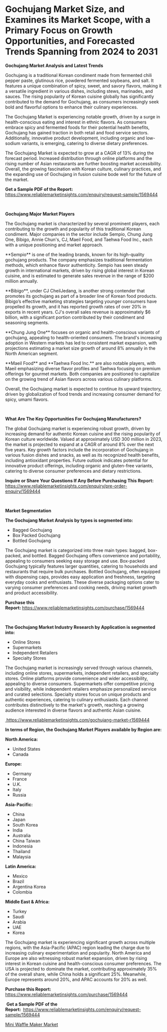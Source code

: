 <p><h1>Gochujang Market Size, and Examines its Market Scope, with a Primary Focus on Growth Opportunities, and Forecasted Trends Spanning from 2024 to 2031</h1></p><p><strong>Gochujang Market Analysis and Latest Trends</strong></p>
<p><p>Gochujang is a traditional Korean condiment made from fermented chili pepper paste, glutinous rice, powdered fermented soybeans, and salt. It features a unique combination of spicy, sweet, and savory flavors, making it a versatile ingredient in various dishes, including stews, marinades, and sauces. The rising popularity of Korean cuisine globally has significantly contributed to the demand for Gochujang, as consumers increasingly seek bold and flavorful options to enhance their culinary experiences.</p><p>The Gochujang Market is experiencing notable growth, driven by a surge in health-conscious eating and interest in ethnic flavors. As consumers embrace spicy and fermented foods for their potential health benefits, Gochujang has gained traction in both retail and food service sectors. Additionally, innovative product development, including organic and low-sodium variants, is emerging, catering to diverse dietary preferences.</p><p>The Gochujang Market is expected to grow at a CAGR of 13% during the forecast period. Increased distribution through online platforms and the rising number of Asian restaurants are further boosting market accessibility. Overall, the growing fascination with Korean culture, culinary practices, and the expanding use of Gochujang in fusion cuisine bode well for the future of the market.</p></p>
<p><strong>Get a Sample PDF of the Report:&nbsp;</strong> <a href="https://www.reliablemarketinsights.com/enquiry/request-sample/1569444?utm_campaign=1887&utm_medium=2&utm_source=Github&utm_content=ia&utm_term=29122024&utm_id=gochujang">https://www.reliablemarketinsights.com/enquiry/request-sample/1569444</a></p>
<p>&nbsp;</p>
<p><strong>Gochujang Major Market Players</strong></p>
<p><p>The Gochujang market is characterized by several prominent players, each contributing to the growth and popularity of this traditional Korean condiment. Major companies in the sector include Sempio, Chung Jung One, Bibigo, Annie Chun's, CJ, Maeil Food, and Taehwa Food Inc., each with a unique positioning and market approach.</p><p>**Sempio** is one of the leading brands, known for its high-quality gochujang products. The company emphasizes traditional fermentation methods, which enhance flavor authenticity. Sempio has seen steady growth in international markets, driven by rising global interest in Korean cuisine, and is estimated to generate sales revenue in the range of $200 million annually.</p><p>**Bibigo**, under CJ CheilJedang, is another strong contender that promotes its gochujang as part of a broader line of Korean food products. Bibigo’s effective marketing strategies targeting younger consumers have propelled its growth, and it has reported growth rates of over 20% in exports in recent years. CJ's overall sales revenue is approximately $6 billion, with a significant portion contributed by their condiment and seasoning segments.</p><p>**Chung Jung One** focuses on organic and health-conscious variants of gochujang, appealing to health-oriented consumers. The brand's increasing adoption in Western markets has led to consistent market expansion, with projections estimating a market size growth of around 8% annually in the North American segment.</p><p>**Maeil Food** and **Taehwa Food Inc.** are also notable players, with Maeil emphasizing diverse flavor profiles and Taehwa focusing on premium offerings for gourmet markets. Both companies are positioned to capitalize on the growing trend of Asian flavors across various culinary platforms.</p><p>Overall, the Gochujang market is expected to continue its upward trajectory, driven by globalization of food trends and increasing consumer demand for spicy, umami flavors.</p></p>
<p>&nbsp;</p>
<p><strong>What Are The Key Opportunities For Gochujang Manufacturers?</strong></p>
<p><p>The global Gochujang market is experiencing robust growth, driven by increasing demand for authentic Korean cuisine and the rising popularity of Korean culture worldwide. Valued at approximately USD 300 million in 2023, the market is projected to expand at a CAGR of around 8% over the next five years. Key growth factors include the incorporation of Gochujang in various fusion dishes and snacks, as well as its recognized health benefits, including antioxidant properties. Future outlook indicates potential for innovative product offerings, including organic and gluten-free variants, catering to diverse consumer preferences and dietary restrictions.</p></p>
<p><strong>Inquire or Share Your Questions If Any Before Purchasing This Report:</strong> <a href="https://www.reliablemarketinsights.com/enquiry/pre-order-enquiry/1569444?utm_campaign=1887&utm_medium=2&utm_source=Github&utm_content=ia&utm_term=29122024&utm_id=gochujang">https://www.reliablemarketinsights.com/enquiry/pre-order-enquiry/1569444</a></p>
<p>&nbsp;</p>
<p><strong>Market Segmentation</strong></p>
<p><strong>The Gochujang Market Analysis by types is segmented into:</strong></p>
<p><ul><li>Bagged Gochujang</li><li>Box Packed Gochujang</li><li>Bottled Gochujang</li></ul></p>
<p><p>The Gochujang market is categorized into three main types: bagged, box-packed, and bottled. Bagged Gochujang offers convenience and portability, appealing to consumers seeking easy storage and use. Box-packed Gochujang typically features larger quantities, catering to households and restaurants that require bulk purchases. Bottled Gochujang, often equipped with dispensing caps, provides easy application and freshness, targeting everyday cooks and enthusiasts. These diverse packaging options cater to varying consumer preferences and cooking needs, driving market growth and product accessibility.</p></p>
<p><strong>Purchase this Report:&nbsp;</strong><a href="https://www.reliablemarketinsights.com/purchase/1569444?utm_campaign=1887&utm_medium=2&utm_source=Github&utm_content=ia&utm_term=29122024&utm_id=gochujang">https://www.reliablemarketinsights.com/purchase/1569444</a></p>
<p>&nbsp;</p>
<p><strong>The Gochujang Market Industry Research by Application is segmented into:</strong></p>
<p><ul><li>Online Stores</li><li>Supermarkets</li><li>Independent Retailers</li><li>Specialty Stores</li></ul></p>
<p><p>The Gochujang market is increasingly served through various channels, including online stores, supermarkets, independent retailers, and specialty stores. Online platforms provide convenience and wider accessibility, appealing to diverse consumers. Supermarkets offer competitive pricing and visibility, while independent retailers emphasize personalized service and curated selections. Specialty stores focus on unique products and authentic experiences, catering to culinary enthusiasts. Each channel contributes distinctively to the market's growth, reaching a growing audience interested in diverse flavors and authentic Asian cuisine.</p></p>
<p><a href="https://www.reliablemarketinsights.com/gochujang-market-r1569444?utm_campaign=1887&utm_medium=2&utm_source=Github&utm_content=ia&utm_term=29122024&utm_id=gochujang">&nbsp;https://www.reliablemarketinsights.com/gochujang-market-r1569444</a></p>
<p><strong>In terms of Region, the Gochujang Market Players available by Region are:</strong></p>
<p>
    <p> <strong> North America: </strong>
        <ul>
            <li>United States</li>
            <li>Canada</li>
        </ul>
        </p> 
    <p> <strong> Europe: </strong>
        <ul>
            <li>Germany</li>
            <li>France</li>
            <li>U.K.</li>
            <li>Italy</li>
            <li>Russia</li>
        </ul>
        </p> 
    <p> <strong> Asia-Pacific: </strong>
        <ul>
            <li>China</li>
            <li>Japan</li>
            <li>South Korea</li>
            <li>India</li>
            <li>Australia</li>
            <li>China Taiwan</li>
            <li>Indonesia</li>
            <li>Thailand</li>
            <li>Malaysia</li>
        </ul>
        </p> 
    <p> <strong> Latin America: </strong>
        <ul>
            <li>Mexico</li>
            <li>Brazil</li>
            <li>Argentina Korea</li>
            <li>Colombia</li>
        </ul>
        </p> 
    <p> <strong> Middle East & Africa: </strong>
        <ul>
            <li>Turkey</li>
            <li>Saudi</li>
            <li>Arabia</li>
            <li>UAE</li>
            <li>Korea</li>
        </ul>
    </p>
    </p>
<p><p>The Gochujang market is experiencing significant growth across multiple regions, with the Asia-Pacific (APAC) region leading the charge due to increasing culinary experimentation and popularity. North America and Europe are also witnessing robust market expansion, driven by rising interest in Korean cuisine and health-conscious consumer preferences. The USA is projected to dominate the market, contributing approximately 35% of the overall share, while China holds a significant 25%. Meanwhile, Europe represents around 20%, and APAC accounts for 20% as well.</p></p>
<p><strong>Purchase this Report: </strong><a href="https://www.reliablemarketinsights.com/purchase/1569444?utm_campaign=1887&utm_medium=2&utm_source=Github&utm_content=ia&utm_term=29122024&utm_id=gochujang">https://www.reliablemarketinsights.com/purchase/1569444</a></p>
<p>&nbsp;<strong>Get a Sample PDF of the Report:&nbsp;&nbsp;</strong><a href="https://www.reliablemarketinsights.com/enquiry/request-sample/1569444?utm_campaign=1887&utm_medium=2&utm_source=Github&utm_content=ia&utm_term=29122024&utm_id=gochujang">https://www.reliablemarketinsights.com/enquiry/request-sample/1569444</a></p>
<p><strong></strong></p>
<p><p><a href="https://github.com/julyju69/Market-Research-Report-List-5/blob/main/mini-waffle-maker-market.md?utm_campaign=1887&utm_medium=2&utm_source=Github&utm_content=ia&utm_term=29122024&utm_id=gochujang">Mini Waffle Maker Market</a></p></p>